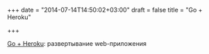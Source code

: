 +++
date = "2014-07-14T14:50:02+03:00"
draft = false
title = "Go + Heroku"

+++

<p><a href="http://habrahabr.ru/post/229799/">Go + Heroku</a>: развертывание web-приложения</p>

